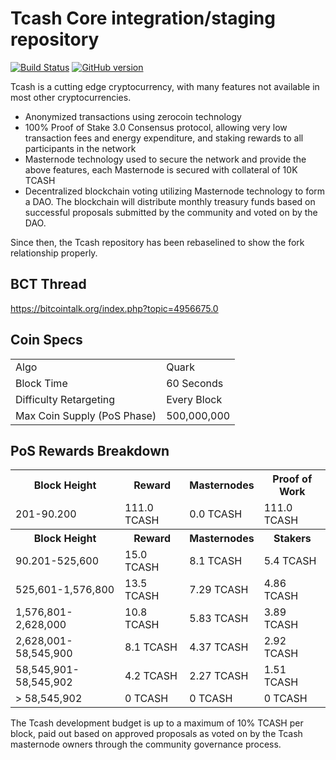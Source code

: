 Tcash Core integration/staging repository
=====================================

[![Build Status](https://travis-ci.org/ProjectTcashCoin/Tcash.svg?branch=master)](https://travis-ci.org/ProjectTcashCoin/Tcash) [![GitHub version](https://badge.fury.io/gh/projectTcashcoin%2FTcash.svg)](https://badge.fury.io/gh/projectTcashcoin%2FTcash)

Tcash is a cutting edge cryptocurrency, with many features not available in most other cryptocurrencies.
- Anonymized transactions using zerocoin technology
- 100% Proof of Stake 3.0 Consensus protocol, allowing very low transaction fees and energy expenditure, and staking rewards to all participants in the network
- Masternode technology used to secure the network and provide the above features, each Masternode is secured
  with collateral of 10K TCASH
- Decentralized blockchain voting utilizing Masternode technology to form a DAO. The blockchain will distribute monthly treasury funds based on successful proposals submitted by the community and voted on by the DAO.

Since then, the Tcash repository has been rebaselined to show the fork relationship properly.

## BCT Thread ##

https://bitcointalk.org/index.php?topic=4956675.0



## Coin Specs ##
<table>
<tr><td>Algo</td><td>Quark</td></tr>
<tr><td>Block Time</td><td>60 Seconds</td></tr>
<tr><td>Difficulty Retargeting</td><td>Every Block</td></tr>
<tr><td>Max Coin Supply (PoS Phase)</td><td>500,000,000</td></tr>
</table>

## PoS Rewards Breakdown ##

<table>
<th>Block Height</th><th>Reward</th><th>Masternodes</th><th>Proof of Work</th>
<tr><td>201-90.200</td><td>111.0 TCASH</td><td>0.0 TCASH</td><td>111.0 TCASH</td></tr>
<th>Block Height</th><th>Reward</th><th>Masternodes</th><th>Stakers</th>
<tr><td>90.201-525,600</td><td>15.0 TCASH</td><td>8.1 TCASH</td><td>5.4 TCASH</td></tr>
<tr><td>525,601-1,576,800</td><td>13.5 TCASH</td><td>7.29 TCASH</td><td>4.86 TCASH</td></tr>
<tr><td>1,576,801-2,628,000</td><td>10.8 TCASH</td><td>5.83 TCASH</td><td>3.89 TCASH</td></tr>
<tr><td>2,628,001-58,545,900</td><td>8.1 TCASH</td><td>4.37 TCASH</td><td>2.92 TCASH</td></tr>
<tr><td>58,545,901-58,545,902</td><td>4.2 TCASH</td><td>2.27 TCASH</td><td>1.51 TCASH</td></tr>
<tr><td>> 58,545,902</td><td>0 TCASH</td><td>0 TCASH</td><td>0 TCASH</td></tr>
</table>

The Tcash development budget is up to a maximum of 10% TCASH per block, paid out based on approved proposals as voted on by the Tcash masternode owners through the community governance process.
